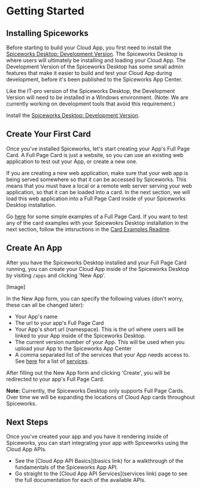 # Getting Started

## Installing Spiceworks

Before starting to build your Cloud App, you first need to install the [Spiceworks Desktop: Development Version][Desktop Dev Download].  The Spiceworks Desktop is where users will ultimately be installing and loading your Cloud App.  The Development Version of the Spiceworks Desktop has some small admin features that make it easier to build and test your Cloud App during development, before it's been published to the Spiceworks App Center.

Like the IT-pro version of the Spiceworks Desktop, the Development Version will need to be installed in a Windows environment.  (Note: We are currently working on development tools that avoid this requirement.)

Install the [Spiceworks Desktop: Development Version][Desktop Dev Download].

## Create Your First Card

Once you've installed Spiceworks, let's start creating your App's Full Page Card.  A Full Page Card is just a website, so you can use an existing web application to test out your App, or create a new one.

If you are creating a new web application, make sure that your web app is being served somewhere so that it can be accessed by Spiceworks.  This means that you must have a local or a remote web server serving your web application, so that it can be loaded into a card.  In the next section, we will load this web application into a Full Page Card inside of your Spiceworks Desktop installation.

Go [here][Card Examples] for some simple examples of a Full Page Card.   If you want to test any of the card examples with your Spicewokrs Desktop installation in the next section, follow the intsructions in the [Card Examples Readme][Card Examples Readme].

## Create An App

After you have the Spiceworks Desktop installed and your Full Page Card running, you can create your Cloud App inside of the Spiceworks Desktop by visiting `/apps` and clicking 'New App'.

[Image]

In the New App form, you can specify the following values (don't worry, these can all be changed later):

* Your App's name
* The url to your app's Full Page Card
* Your App's short url (namespace).  This is the url where users will be linked to your App inside of the Spiceworks Desktop.
* The current version number of your App.  This will be used when you upload your App to the Spiceworks App Center
* A comma separated list of the services that your App needs access to.  See [here][Cloud App Services List] for a list of [services][Cloud App Services List].

After filling out the New App form and clicking 'Create', you will be redirected to your app's Full Page Card.

**Note:** Currently, the Spiceworks Desktop only supports Full Page Cards.  Over time we will be expanding the locations of Cloud App cards throughout Spiceworks.

## Next Steps

Once you've created your app and you have it rendering inside of Spiceworks, you can start integrating your app with Spiceworks using the Cloud App APIs.

* See the [Cloud App API Basics](basics link) for a walkthrough of the fundamentals of the Spiceworks App API.
* Go straight to the [Cloud App API Services](services link) page to see the full documentation for each of the available APIs.

[Desktop Dev Download]: http://www.spiceworks.com/ "Download the Spiceworks Desktop: Development Version"
[Card Examples]: http://github.com/spiceworks/ "Spiceworks Cloud App Card Examples"
[Card Examples Readme]: http://github.com/spiceworks/ "Spiceworks Cloud App Card Examples: README"
[Cloud App Services List]: /documentation/cloud-apps/services "Spiceworks App API Services"
